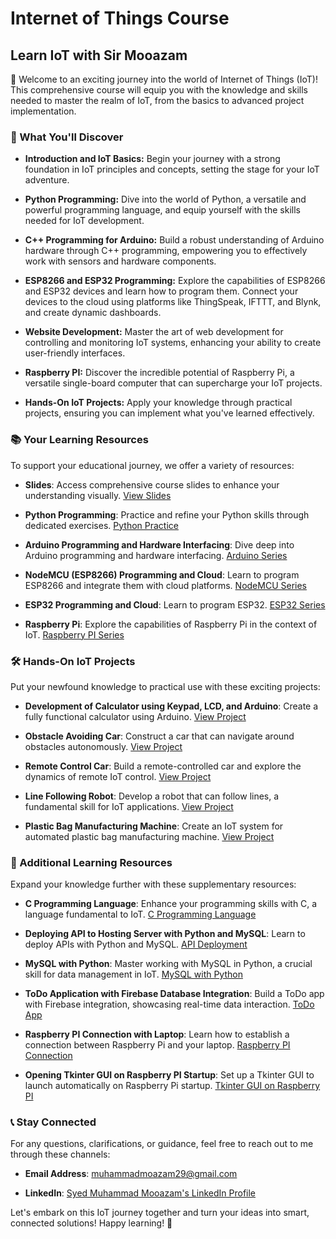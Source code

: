 # Internet of Things Course
## Learn IoT with Sir Mooazam

🚀 Welcome to an exciting journey into the world of Internet of Things (IoT)! This comprehensive course will equip you with the knowledge and skills needed to master the realm of IoT, from the basics to advanced project implementation.

### 🌟 What You'll Discover

- **Introduction and IoT Basics:** Begin your journey with a strong foundation in IoT principles and concepts, setting the stage for your IoT adventure.

- **Python Programming:** Dive into the world of Python, a versatile and powerful programming language, and equip yourself with the skills needed for IoT development.

- **C++ Programming for Arduino:** Build a robust understanding of Arduino hardware through C++ programming, empowering you to effectively work with sensors and hardware components.

- **ESP8266 and ESP32 Programming:** Explore the capabilities of ESP8266 and ESP32 devices and learn how to program them. Connect your devices to the cloud using platforms like ThingSpeak, IFTTT, and Blynk, and create dynamic dashboards.

- **Website Development:** Master the art of web development for controlling and monitoring IoT systems, enhancing your ability to create user-friendly interfaces.

- **Raspberry PI:** Discover the incredible potential of Raspberry Pi, a versatile single-board computer that can supercharge your IoT projects.

- **Hands-On IoT Projects:** Apply your knowledge through practical projects, ensuring you can implement what you've learned effectively.

### 📚 Your Learning Resources

To support your educational journey, we offer a variety of resources:

- **Slides**: Access comprehensive course slides to enhance your understanding visually. [View Slides](https://github.com/MuhammadMooazam/Internet-of-Things-Course/tree/master/Slides)

- **Python Programming**: Practice and refine your Python skills through dedicated exercises. [Python Practice](https://github.com/MuhammadMooazam/Internet-of-Things-Course/tree/master/Python%20Practice)

- **Arduino Programming and Hardware Interfacing**: Dive deep into Arduino programming and hardware interfacing. [Arduino Series](https://github.com/MuhammadMooazam/Arduino-Series)

- **NodeMCU (ESP8266) Programming and Cloud**: Learn to program ESP8266 and integrate them with cloud platforms. [NodeMCU Series](https://github.com/MuhammadMooazam/NodeMCU-ESP8266-Series)

- **ESP32 Programming and Cloud**: Learn to program ESP32. [ESP32 Series](https://github.com/MuhammadMooazam/ESP32-Series)

- **Raspberry Pi**: Explore the capabilities of Raspberry Pi in the context of IoT. [Raspberry PI Series](https://github.com/MuhammadMooazam/Raspberry-PI-Series)

### 🛠️ Hands-On IoT Projects

Put your newfound knowledge to practical use with these exciting projects:

- **Development of Calculator using Keypad, LCD, and Arduino**: Create a fully functional calculator using Arduino. [View Project](https://github.com/MuhammadMooazam/Development-of-Calculator-using-Keypad-LCD-and-Arduino)

- **Obstacle Avoiding Car**: Construct a car that can navigate around obstacles autonomously. [View Project](https://github.com/MuhammadMooazam/Obstacle-Avoiding-Car)

- **Remote Control Car**: Build a remote-controlled car and explore the dynamics of remote IoT control. [View Project](https://github.com/MuhammadMooazam/Remote-Control-Car)

- **Line Following Robot**: Develop a robot that can follow lines, a fundamental skill for IoT applications. [View Project](https://github.com/MuhammadMooazam/Line-Following-Robot)

- **Plastic Bag Manufacturing Machine**: Create an IoT system for automated plastic bag manufacturing machine. [View Project](https://github.com/MuhammadMooazam/Plastic-Bag-Manufacturing-Machine)

### 📖 Additional Learning Resources

Expand your knowledge further with these supplementary resources:

- **C Programming Language**: Enhance your programming skills with C, a language fundamental to IoT. [C Programming Language](https://github.com/MuhammadMooazam/C-Programming-Language)

- **Deploying API to Hosting Server with Python and MySQL**: Learn to deploy APIs with Python and MySQL. [API Deployment](https://github.com/MuhammadMooazam/Deploying-API-To-Hosting-Server_Python_with-MySQL)

- **MySQL with Python**: Master working with MySQL in Python, a crucial skill for data management in IoT. [MySQL with Python](https://github.com/MuhammadMooazam/MySQL-with-Python)

- **ToDo Application with Firebase Database Integration**: Build a ToDo app with Firebase integration, showcasing real-time data interaction. [ToDo App](https://github.com/MuhammadMooazam/ToDo-App-with-Firebase-Database-Integration)

- **Raspberry PI Connection with Laptop**: Learn how to establish a connection between Raspberry Pi and your laptop. [Raspberry PI Connection](https://github.com/MuhammadMooazam/Raspberry-Pi-connection-with-Laptop)

- **Opening Tkinter GUI on Raspberry PI Startup**: Set up a Tkinter GUI to launch automatically on Raspberry Pi startup. [Tkinter GUI on Raspberry PI](https://github.com/MuhammadMooazam/Opening-Tkinter-GUI-on-RaspberryPi-Startup)

### 📞 Stay Connected

For any questions, clarifications, or guidance, feel free to reach out to me through these channels:

- **Email Address**: muhammadmoazam29@gmail.com

- **LinkedIn**: [Syed Muhammad Mooazam's LinkedIn Profile](https://www.linkedin.com/in/mooazam/)

Let's embark on this IoT journey together and turn your ideas into smart, connected solutions! Happy learning! 🌟
